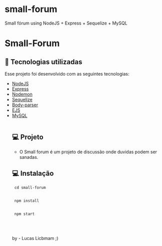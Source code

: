 # small-forum
Small fórum using NodeJS + Express + Sequelize + MySQL


# Small-Forum

<h2>🚀 Tecnologias utilizadas</h2>

Esse projeto foi desenvolvido com as seguintes tecnologias:
<br/>
<ul>

<li><a href="https://nodejs.org/en/">NodeJS</a><br/></li>
<li><a href="https://expressjs.com/pt-br/">Express</a><br/></li>
<li><a href="https://nodemon.io/">Nodemon</a><br/></li>
<li><a href="https://sequelize.org/">Sequelize</a><br/></li>
<li><a href="https://www.npmjs.com/package/body-parser">Body-parser</a><br/></li>
<li><a href="https://ejs.co/">EJS</a><br/></li>
<li><a href="https://www.mysql.com/">MySQL</a><br/></li>

<br> 
<h2>💻 Projeto</h2>

- O Small forum é um projeto de discussão onde duvidas podem ser sanadas.


 
 <h2>💻 Instalação</h2>

<p><code> cd small-forum <br/> </code> </p>
 <p><code> npm install <br/> </code> </p>
 <p><code> npm start </code> </p>
 
 
 <br/>
 <br/>

by - Lucas Licbmam ;)
